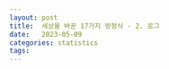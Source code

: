 ```yaml
---
layout: post
title:  세상을 바꾼 17가지 방정식 - 2. 로그
date:   2023-05-09
categories: statistics
tags: 
---
```


